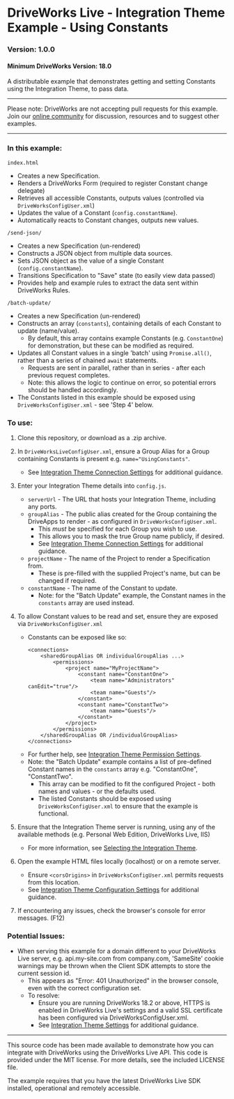 # DriveWorks Live - Integration Theme Example - Using Constants
### Version: 1.0.0
#### Minimum DriveWorks Version: 18.0

A distributable example that demonstrates getting and setting Constants using the Integration Theme, to pass data.

---

Please note: DriveWorks are not accepting pull requests for this example.  
Join our [online community](https://my.driveworks.co.uk) for discussion, resources and to suggest other examples.

---

### In this example:

`index.html`
- Creates a new Specification.
- Renders a DriveWorks Form (required to register Constant change delegate)
- Retrieves all accessible Constants, outputs values (controlled via `DriveWorksConfigUser.xml`)
- Updates the value of a Constant (`config.constantName`).
- Automatically reacts to Constant changes, outputs new values.

`/send-json/`
- Creates a new Specification (un-rendered)
- Constructs a JSON object from multiple data sources.
- Sets JSON object as the value of a single Constant (`config.constantName`).
- Transitions Specification to "Save" state (to easily view data passed)
- Provides help and example rules to extract the data sent within DriveWorks Rules.

`/batch-update/`
- Creates a new Specification (un-rendered)
- Constructs an array (`constants`), containing details of each Constant to update (name/value).
    - By default, this array contains example Constants (e.g. `ConstantOne`) for demonstration, but these can be modified as required.
- Updates all Constant values in a single 'batch' using `Promise.all()`, rather than a series of chained `await` statements.
    - Requests are sent in parallel, rather than in series - after each previous request completes.
    - Note: this allows the logic to continue on error, so potential errors should be handled accordingly.
- The Constants listed in this example should be exposed using `DriveWorksConfigUser.xml` - see 'Step 4' below.

### To use:
1. Clone this repository, or download as a .zip archive.

2. In `DriveWorksLiveConfigUser.xml`, ensure a Group Alias for a Group containing Constants is present e.g. `name="UsingConstants"`.
    * See [Integration Theme Connection Settings](https://docs.driveworkspro.com/Topic/IntegrationThemeSettings#Connection-Settings) for additional guidance.

3. Enter your Integration Theme details into `config.js`.
    * `serverUrl` - The URL that hosts your Integration Theme, including any ports.
    * `groupAlias` - The public alias created for the Group containing the DriveApps to render - as configured in `DriveWorksConfigUser.xml`.
        * This *must* be specified for each Group you wish to use.
        * This allows you to mask the true Group name publicly, if desired.
        * See [Integration Theme Connection Settings](https://docs.driveworkspro.com/Topic/IntegrationThemeSettings#Connection-Settings) for additional guidance.
    * `projectName` - The name of the Project to render a Specification from.
        * These is pre-filled with the supplied Project's name, but can be changed if required.
    * `constantName` - The name of the Constant to update.
        * Note: for the "Batch Update" example, the Constant names in the `constants` array are used instead.

4. To allow Constant values to be read and set, ensure they are exposed via `DriveWorksConfigUser.xml`
    * Constants can be exposed like so:
        ```
        <connections>
            <sharedGroupAlias OR individualGroupAlias ...>
                <permissions>
                    <project name="MyProjectName">
                        <constant name="ConstantOne">
                            <team name="Administrators" canEdit="true"/>
                            <team name="Guests"/>
                        </constant>
                        <constant name="ConstantTwo">
                            <team name="Guests"/>
                        </constant>
                    </project>
                </permissions>
            </sharedGroupAlias OR /individualGroupAlias>
        </connections>
        ```
    * For further help, see [Integration Theme Permission Settings](https://docs.driveworkspro.com/Topic/IntegrationThemeSettings#Permissions).
    * Note: the "Batch Update" example contains a list of pre-defined Constant names in the `constants` array e.g. "ConstantOne", "ConstantTwo".
        * This array can be modified to fit the configured Project - both names and values - or the defaults used.
        * The listed Constants should be exposed using `DriveWorksConfigUser.xml` to ensure that the example is functional.

5. Ensure that the Integration Theme server is running, using any of the available methods (e.g. Personal Web Edition, DriveWorks Live, IIS)
    * For more information, see [Selecting the Integration Theme](https://docs.driveworkspro.com/Topic/IntegrationThemeSelect).

6. Open the example HTML files locally (localhost) or on a remote server.
    * Ensure `<corsOrigins>` in `DriveWorksConfigUser.xml` permits requests from this location.
    * See [Integration Theme Configuration Settings](https://docs.driveworkspro.com/Topic/IntegrationThemeSettings#Configuration-Settings) for additional guidance.

7. If encountering any issues, check the browser's console for error messages. (F12)

### Potential Issues:
* When serving this example for a domain different to your DriveWorks Live server, e.g. api.my-site.com from company.com, 'SameSite' cookie warnings may be thrown when the Client SDK attempts to store the current session id.
    * This appears as "Error: 401 Unauthorized" in the browser console, even with the correct configuration set. 
    * To resolve:
        * Ensure you are running DriveWorks 18.2 or above, HTTPS is enabled in DriveWorks Live's settings and a valid SSL certificate has been configured via DriveWorksConfigUser.xml.
        * See [Integration Theme Settings](https://docs.driveworkspro.com/Topic/IntegrationThemeSettings) for additional guidance.

---

This source code has been made available to demonstrate how you can integrate with DriveWorks using the DriveWorks Live API.
This code is provided under the MIT license. For more details, see the included LICENSE file.

The example requires that you have the latest DriveWorks Live SDK installed, operational and remotely accessible.
